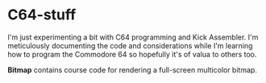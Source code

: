 # C64-stuff

I'm just experimenting a bit with C64 programming and Kick Assembler. I'm meticulously documenting the code and considerations while I'm learning how to program the Commodore 64 so hopefully it's of valua to others too. 

<b>Bitmap</b> contains course code for rendering a full-screen multicolor bitmap. 
